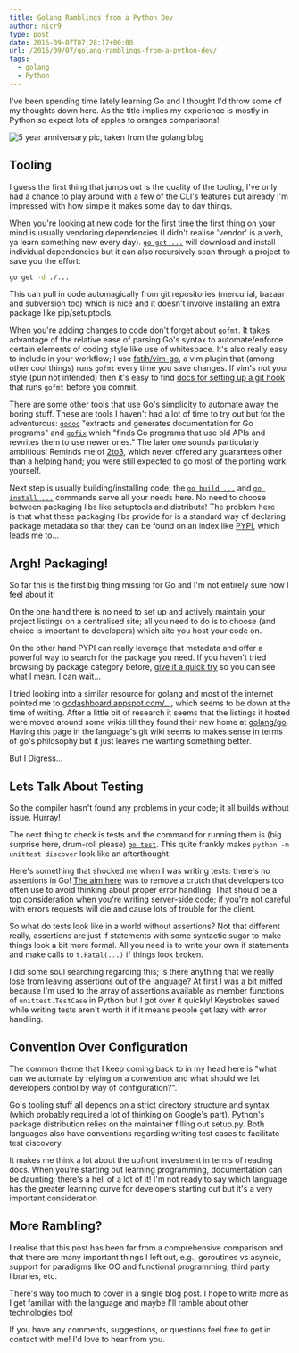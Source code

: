 ```yaml
---
title: Golang Ramblings from a Python Dev
author: nicr9
type: post
date: 2015-09-07T07:28:17+00:00
url: /2015/09/07/golang-ramblings-from-a-python-dev/
tags:
  - golang
  - Python
---
```


I've been spending time lately learning Go and I thought I'd throw some of my thoughts down here. As the title implies my experience is mostly in Python so expect lots of apples to oranges comparisons!

![5 year anniversary pic, taken from the golang blog](https://blog.golang.org/5years/gophers5th.jpg)

## Tooling

I guess the first thing that jumps out is the quality of the tooling, I've only had a chance to play around with a few of the CLI's features but already I'm impressed with how simple it makes some day to day things.

When you're looking at new code for the first time the first thing on your mind is usually vendoring dependencies (I didn't realise 'vendor' is a verb, ya learn something new every day). [`go get ...`][2] will download and install individual dependencies but it can also recursively scan through a project to save you the effort:

```bash
go get -d ./...
```

This can pull in code automagically from git repositories (mercurial, bazaar and subversion too) which is nice and it doesn't involve installing an extra package like pip/setuptools.

When you're adding changes to code don't forget about [`gofmt`][3]. It takes advantage of the relative ease of parsing Go's syntax to automate/enforce certain elements of coding style like use of whitespace. It's also really easy to include in your workflow; I use [fatih/vim-go][4], a vim plugin that (among other cool things) runs `gofmt` every time you save changes. If vim's not your style (pun not intended) then it's easy to find [docs for setting up a git hook][5] that runs `gofmt` before you commit.

There are some other tools that use Go's simplicity to automate away the boring stuff. These are tools I haven't had a lot of time to try out but for the adventurous: [`godoc`][6] "extracts and generates documentation for Go programs" and [`gofix`][7] which "finds Go programs that use old APIs and rewrites them to use newer ones." The later one sounds particularly ambitious! Reminds me of [2to3][8], which never offered any guarantees other than a helping hand; you were still expected to go most of the porting work yourself.

Next step is usually building/installing code; the [`go build ...`][9] and [`go install ...`][10] commands serve all your needs here. No need to choose between packaging libs like setuptools and distribute! The problem here is that what these packaging libs provide for is a standard way of declaring package metadata so that they can be found on an index like [PYPI][11], which leads me to...

## Argh! Packaging!

So far this is the first big thing missing for Go and I'm not entirely sure how I feel about it!

On the one hand there is no need to set up and actively maintain your project listings on a centralised site; all you need to do is to choose (and choice is important to developers) which site you host your code on.

On the other hand PYPI can really leverage that metadata and offer a powerful way to search for the package you need. If you haven't tried browsing by package category before, [give it a quick try][12] so you can see what I mean. I can wait...

I tried looking into a similar resource for golang and most of the internet pointed me to [godashboard.appspot.com/...](https://godashboard.appspot.com/project), which seems to be down at the time of writing. After a little bit of research it seems that the listings it hosted were moved around some wikis till they found their new home at [golang/go](https://github.com/golang/go/wiki/Projects). Having this page in the language's git wiki seems to makes sense in terms of go's philosophy but it just leaves me wanting something better.

But I Digress...

## Lets Talk About Testing

So the compiler hasn't found any problems in your code; it all builds without issue. Hurray!

The next thing to check is tests and the command for running them is (big surprise here, drum-roll please) [`go test`][13]. This quite frankly makes `python -m unittest discover` look like an afterthought.

Here's something that shocked me when I was writing tests: there's no assertions in Go! [The aim here][14] was to remove a crutch that developers too often use to avoid thinking about proper error handling. That should be a top consideration when you're writing server-side code; if you're not careful with errors requests will die and cause lots of trouble for the client.

So what do tests look like in a world without assertions? Not that different really, assertions are just if statements with some syntactic sugar to make things look a bit more formal. All you need is to write your own if statements and make calls to `t.Fatal(...)` if things look broken.

I did some soul searching regarding this; is there anything that we really lose from leaving assertions out of the language? At first I was a bit miffed because I'm used to the array of assertions available as member functions of `unittest.TestCase` in Python but I got over it quickly! Keystrokes saved while writing tests aren't worth it if it means people get lazy with error handling.

## Convention Over Configuration

The common theme that I keep coming back to in my head here is "what can we automate by relying on a convention and what should we let developers control by way of configuration?".

Go's tooling stuff all depends on a strict directory structure and syntax (which probably required a lot of thinking on Google's part). Python's package distribution relies on the maintainer filling out setup.py. Both languages also have conventions regarding writing test cases to facilitate test discovery.

It makes me think a lot about the upfront investment in terms of reading docs. When you're starting out learning programming, documentation can be daunting; there's a hell of a lot of it! I'm not ready to say which language has the greater learning curve for developers starting out but it's a very important consideration

## More Rambling?

I realise that this post has been far from a comprehensive comparison and that there are many important things I left out, e.g., goroutines vs asyncio, support for paradigms like OO and functional programming, third party libraries, etc.

There's way too much to cover in a single blog post. I hope to write more as I get familiar with the language and maybe I'll ramble about other technologies too!

If you have any comments, suggestions, or questions feel free to get in contact with me! I'd love to hear from you.

 [1]: https://blog.golang.org/5years/gophers5th.jpg
 [2]: https://golang.org/cmd/go/#hdr-Download_and_install_packages_and_dependencies
 [3]: https://golang.org/cmd/gofmt/
 [4]: https://github.com/fatih/vim-go
 [5]: https://golang.org/misc/git/pre-commit
 [6]: https://godoc.org/golang.org/x/tools/cmd/godoc
 [7]: https://golang.org/cmd/fix/
 [8]: https://docs.python.org/2/library/2to3.html
 [9]: https://golang.org/cmd/go/#hdr-Compile_packages_and_dependencies
 [10]: https://golang.org/cmd/go/#hdr-Compile_and_install_packages_and_dependencies
 [11]: https://pypi.python.org
 [12]: https://pypi.python.org/pypi?%3Aaction=browse
 [13]: https://golang.org/cmd/go/#hdr-Test_packages
 [14]: https://golang.org/doc/faq#assertions

